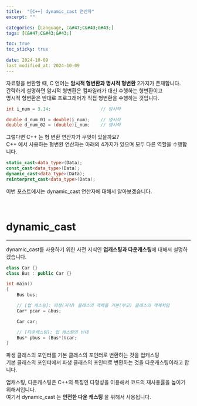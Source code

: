 ```yaml
---
title:  "[C++] dynamic_cast 연산자"
excerpt: ""

categories: [Language, C&#47;C&#43;&#43;]
tags: [C&#47;C&#43;&#43;]

toc: true
toc_sticky: true
 
date: 2024-10-09
last_modified_at: 2024-10-09
---
```


자료형을 변환할 때, C 언어는 **암시적 형변환과 명시적 형변환** 2가지가 존재합니다.  
간략하게 설명하면 암시적 형변환은 컴파일러가 대신 수행하는 형변환이고  
명시적 형변환은 반대로 프로그래머가 직접 형변환을 수행하는 것입니다.  

```c++
int i_num = 3.14;                   // 암시적

double d_num_01 = double(i_num);    // 명시적
double d_num_02 = (double)i_num;    // 명시적
```

그렇다면 C++ 는 형 변환 연산자가 무엇이 있을까요?  
C++ 에서 사용하는 형변환 연산자는 아래의 4가지가 있으며 모두 다른 역할을 수행합니다.  

```c++
static_cast<data_type>(Data);
const_cast<data_type>(Data);
dynamic_cast<data_type>(Data);
reinterpret_cast<data_type>(Data);
```

이번 포스트에서는 dynamic_cast 연산자에 대해서 알아보겠습니다.  

<br/>

# dynamic_cast
---

dynamic_cast를 사용하기 위한 사전 지식인 **업캐스팅과 다운캐스팅**에 대해서 설명하겠습니다.  

```c++
class Car {}
class Bus : public Car {}

int main()
{
    Bus bus;

    // [업 캐스팅]: 파생(자식) 클래스의 객체를 기본(부모) 클래스의 객체처럼
    Car* pcar = &bus; 

    Car car;

    // [다운캐스팅]: 업 캐스팅의 반대
    Bus* pbus = (Bus*)&car;
}
```

파생 클래스의 포인터를 기본 클래스의 포인터로 변환하는 것을 업캐스팅  
기본 클래스의 포인터에서 파생 클래스의 포인터로 변환하는 것을 다운캐스팅이라고 합니다.  

업캐스팅, 다운캐스팅은 C++의 특징인 다형성을 이용해서 코드의 재사용률을 높이기 위해서입니다.  
여기서 dynamic_cast 는 **안전한 다운 캐스팅** 을 위해서 사용됩니다.  

<br/>